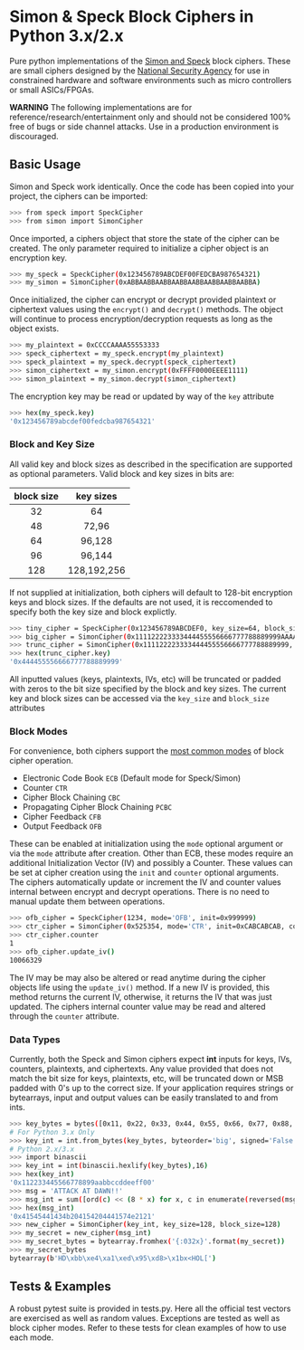 # Simon & Speck Block Ciphers in Python 3.x/2.x

Pure python implementations of the [Simon and Speck] block ciphers. These are small ciphers designed by the [National Security Agency] for use in constrained hardware and software environments such as micro controllers or small ASICs/FPGAs.

**WARNING** The following implementations are for reference/research/entertainment only and should not be considered 100% free of bugs or side channel attacks. Use in a production environment is discouraged.

##  Basic Usage ##
Simon and Speck work identically. Once the code has been copied into your project, the ciphers can be imported:
```sh
>>> from speck import SpeckCipher
>>> from simon import SimonCipher
```

Once imported, a ciphers object that store the state of the cipher can be created. The only parameter required to initialize a cipher object is an encryption key.
```sh
>>> my_speck = SpeckCipher(0x123456789ABCDEF00FEDCBA987654321)
>>> my_simon = SimonCipher(0xABBAABBAABBAABBAABBAABBAABBAABBA)
```

Once initialized, the cipher can encrypt or decrypt provided plaintext or ciphertext values using the ```encrypt()``` and ```decrypt()``` methods. The object will continue to process encryption/decryption requests as long as the object exists.
```sh
>>> my_plaintext = 0xCCCCAAAA55553333
>>> speck_ciphertext = my_speck.encrypt(my_plaintext)
>>> speck_plaintext = my_speck.decrypt(speck_ciphertext)
>>> simon_ciphertext = my_simon.encrypt(0xFFFF0000EEEE1111)
>>> simon_plaintext = my_simon.decrypt(simon_ciphertext)
```
The encryption key may be read or updated by way of the ```key``` attribute
```sh
>>> hex(my_speck.key)
'0x123456789abcdef00fedcba987654321'
```

### Block and Key Size ###
All valid key and block sizes as described in the specification are supported as optional parameters. Valid block and key sizes in bits are:

| **block size** | **key sizes** |
|:--------------:|:-------------:|
|       32       |       64      |
|       48       |     72,96     |
|       64       |     96,128    |
|       96       |     96,144    |
|       128      |  128,192,256  |

If not supplied at initialization, both ciphers will default to 128-bit encryption keys and block sizes. If the defaults are not used, it is reccomended to specify both the key size and block explictly. 

```sh
>>> tiny_cipher = SpeckCipher(0x123456789ABCDEF0, key_size=64, block_size=32)
>>> big_cipher = SimonCipher(0x111122223333444455556666777788889999AAAABBBBCCCCDDDDEEEEFFFF0000, key_size=256, block_size=128)
>>> trunc_cipher = SimonCipher(0x111122223333444455556666777788889999, key_size=96, block_size=48)
>>> hex(trunc_cipher.key)
'0x444455556666777788889999'
```

All inputted values (keys, plaintexts, IVs, etc) will be truncated or padded with zeros to the bit size specified by the block and key sizes. The current key and block sizes can be accessed via the ```key_size``` and ```block_size``` attributes

### Block Modes ###
For convenience, both ciphers support the [most common modes] of block cipher operation. 

- Electronic Code Book ```ECB``` (Default mode for Speck/Simon)
- Counter ```CTR```
- Cipher Block Chaining ```CBC```
- Propagating Cipher Block Chaining ```PCBC```
- Cipher Feedback ```CFB```
- Output Feedback ```OFB```

These can be enabled at initialization using the ```mode``` optional argument or via the ```mode``` attribute after creation.
Other than ECB, these modes require an additional Initialization Vector (IV) and possibly a Counter. These values can be set at cipher creation using the ```init``` and ```counter``` optional arguments. 
The ciphers automatically update or increment the IV and counter values internal between encrypt and decrypt operations. There is no need to manual update them between operations.

```sh
>>> ofb_cipher = SpeckCipher(1234, mode='OFB', init=0x999999)
>>> ctr_cipher = SimonCipher(0x525354, mode='CTR', init=0xCABCABCAB, counter=1)
>>> ctr_cipher.counter
1
>>> ofb_cipher.update_iv()
10066329
```

The IV may be may also be altered or read anytime during the cipher objects life using the ```update_iv()``` method. If a new IV is provided, this method returns the current IV, otherwise, it returns the IV that was just updated. The ciphers internal counter value may be read and altered through the ```counter``` attribute.

### Data Types ###
Currently, both the Speck and Simon ciphers expect **int** inputs for keys, IVs, counters, plaintexts, and ciphertexts. Any value provided that does not match the bit size for keys, plaintexts, etc, will be truncated down or MSB padded with 0's up to the correct size. If your application requires strings or bytearrays, input and output values can be easily translated to and from ints.

```sh
>>> key_bytes = bytes([0x11, 0x22, 0x33, 0x44, 0x55, 0x66, 0x77, 0x88, 0x99, 0xAA, 0xBB, 0xCC, 0xDD, 0xEE, 0xFF, 0x00])
# For Python 3.x Only
>>> key_int = int.from_bytes(key_bytes, byteorder='big', signed='False')
# Python 2.x/3.x
>>> import binascii
>>> key_int = int(binascii.hexlify(key_bytes),16)
>>> hex(key_int)
'0x112233445566778899aabbccddeeff00'
>>> msg = 'ATTACK AT DAWN!!'
>>> msg_int = sum([ord(c) << (8 * x) for x, c in enumerate(reversed(msg))])
>>> hex(msg_int)
'0x41545441434b204154204441574e2121'
>>> new_cipher = SimonCipher(key_int, key_size=128, block_size=128)
>>> my_secret = new_cipher(msg_int)
>>> my_secret_bytes = bytearray.fromhex('{:032x}'.format(my_secret))
>>> my_secret_bytes
bytearray(b'HD\xbb\xe4\xa1\xed\x95\xd8>\x1bx<HOL[')
```

## Tests & Examples ##
A robust pytest suite is provided in tests.py. Here all the official test vectors are exercised as well as random values. Exceptions are tested as well as block cipher modes. Refer to these tests for clean examples of how to use each mode.

[National Security Agency]:https://www.nsa.gov/
[Simon and Speck]:http://eprint.iacr.org/2013/404.pdf
[most common modes]:https://en.wikipedia.org/wiki/Block_cipher_mode_of_operation
